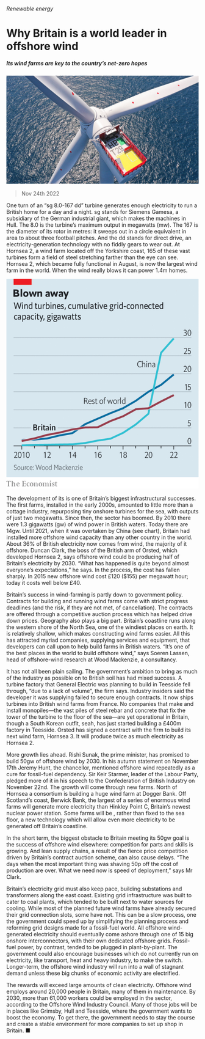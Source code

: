 ###### Renewable energy

# Why Britain is a world leader in offshore wind 

##### Its wind farms are key to the country’s net-zero hopes 

![image](images/20221126_BRP001.jpg) 

> Nov 24th 2022 

One turn of an “sg 8.0-167 dd” turbine generates enough electricity to run a British home for a day and a night. sg stands for Siemens Gamesa, a subsidiary of the German industrial giant, which makes the machines in Hull. The 8.0 is the turbine’s maximum output in megawatts (mw). The 167 is the diameter of its rotor in metres: it sweeps out in a circle equivalent in area to about three football pitches. And the dd stands for direct drive, an electricity-generation technology with no fiddly gears to wear out. At Hornsea 2, a wind farm located off the Yorkshire coast, 165 of these vast turbines form a field of steel stretching farther than the eye can see. Hornsea 2, which became fully functional in August, is now the largest wind farm in the world. When the wind really blows it can power 1.4m homes.

![image](images/20221126_BRC809.png) 


The development of its is one of Britain’s biggest infrastructural successes. The first farms, installed in the early 2000s, amounted to little more than a cottage industry, repurposing tiny onshore turbines for the sea, with outputs of just two megawatts. Since then, the sector has boomed. By 2010 there were 1.3 gigawatts (gw) of wind power in British waters. Today there are 14gw. Until 2021, when it was overtaken by China (see chart), Britain had installed more offshore wind capacity than any other country in the world. About 36% of British electricity now comes from wind, the majority of it offshore. Duncan Clark, the boss of the British arm of Orsted, which developed Hornsea 2, says offshore wind could be producing half of Britain’s electricity by 2030. “What has happened is quite beyond almost everyone’s expectations,” he says. In the process, the cost has fallen sharply. In 2015 new offshore wind cost £120 ($155) per megawatt hour; today it costs well below £40.

Britain’s success in wind-farming is partly down to government policy. Contracts for building and running wind farms come with strict progress deadlines (and the risk, if they are not met, of cancellation). The contracts are offered through a competitive auction process which has helped drive down prices. Geography also plays a big part. Britain’s coastline runs along the western shore of the North Sea, one of the windiest places on earth. It is relatively shallow, which makes constructing wind farms easier. All this has attracted myriad companies, supplying services and equipment, that developers can call upon to help build farms in British waters. “It’s one of the best places in the world to build offshore wind,” says Soeren Lassen, head of offshore-wind research at Wood Mackenzie, a consultancy.

It has not all been plain sailing. The government’s ambition to bring as much of the industry as possible on to British soil has had mixed success. A turbine factory that General Electric was planning to build in Teesside fell through, “due to a lack of volume”, the firm says. Industry insiders said the developer it was supplying failed to secure enough contracts. It now ships turbines into British wind farms from France. No companies that make and install monopiles—the vast piles of steel rebar and concrete that fix the tower of the turbine to the floor of the sea—are yet operational in Britain, though a South Korean outfit, seah, has just started building a £400m factory in Teesside. Orsted has signed a contract with the firm to build its next wind farm, Hornsea 3. It will produce twice as much electricity as Hornsea 2.

More growth lies ahead. Rishi Sunak, the prime minister, has promised to build 50gw of offshore wind by 2030. In his autumn statement on November 17th Jeremy Hunt, the chancellor, mentioned offshore wind repeatedly as a cure for fossil-fuel dependency. Sir Keir Starmer, leader of the Labour Party, pledged more of it in his speech to the Confederation of British Industry on November 22nd. The growth will come through new farms. North of Hornsea a consortium is building a huge wind farm at Dogger Bank. Off Scotland’s coast, Berwick Bank, the largest of a series of enormous wind farms will generate more electricity than Hinkley Point C, Britain’s newest nuclear power station. Some farms will be , rather than fixed to the sea floor, a new technology which will allow even more electricity to be generated off Britain’s coastline. 

In the short term, the biggest obstacle to Britain meeting its 50gw goal is the success of offshore wind elsewhere: competition for parts and skills is growing. And lean supply chains, a result of the fierce price competition driven by Britain’s contract auction scheme, can also cause delays. “The days when the most important thing was shaving 50p off the cost of production are over. What we need now is speed of deployment,” says Mr Clark. 

Britain’s electricity grid must also keep pace, building substations and transformers along the east coast. Existing grid infrastructure was built to cater to coal plants, which tended to be built next to water sources for cooling. While most of the planned future wind farms have already secured their grid connection slots, some have not. This can be a slow process, one the government could speed up by simplifying the planning process and reforming grid designs made for a fossil-fuel world. All offshore wind-generated electricity should eventually come ashore through one of 15 big onshore interconnectors, with their own dedicated offshore grids. Fossil-fuel power, by contrast, tended to be plugged in plant-by-plant. The government could also encourage businesses which do not currently run on electricity, like transport, heat and heavy industry, to make the switch. Longer-term, the offshore wind industry will run into a wall of stagnant demand unless these big chunks of economic activity are electrified. 

The rewards will exceed large amounts of clean electricity. Offshore wind employs around 20,000 people in Britain, many of them in maintenance. By 2030, more than 61,000 workers could be employed in the sector, according to the Offshore Wind Industry Council. Many of those jobs will be in places like Grimsby, Hull and Teesside, where the government wants to boost the economy. To get there, the government needs to stay the course and create a stable environment for more companies to set up shop in Britain. ■


